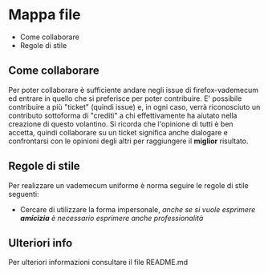 # Mappa file
- Come collaborare
- Regole di stile

## Come collaborare
Per poter collaborare è sufficiente andare negli issue di firefox-vademecum ed entrare in quello che si preferisce per poter contribuire. E' possibile contribuire a più "ticket" (quindi issue) e, in ogni caso, verrà riconosciuto un contributo sottoforma di "crediti" a chi effettivamente ha aiutato nella creazione di questo volantino.
Si ricorda che l'opinione di tutti è ben accetta, quindi collaborare su un ticket significa anche dialogare e confrontarsi con le opinioni degli altri per raggiungere il **miglior** risultato.

## Regole di stile
Per realizzare un vademecum uniforme è norma seguire le regole di stile seguenti:
- Cercare di utilizzare la forma impersonale, _anche se si vuole esprimere **amicizia** è necessario esprimere anche professionalità_

## Ulteriori info
Per ulteriori informazioni consultare il file README.md
